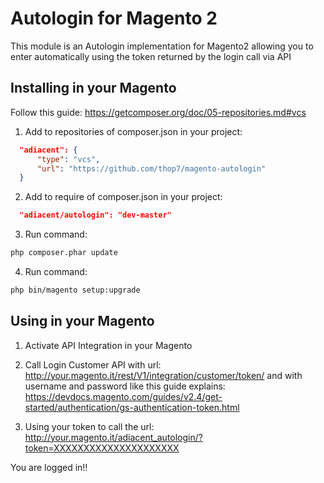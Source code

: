 # Autologin for Magento 2

This module is an Autologin implementation for Magento2 allowing you to enter automatically using the token returned by the login call via API

## Installing in your Magento

Follow this guide: https://getcomposer.org/doc/05-repositories.md#vcs

1) Add to repositories of composer.json in your project:

```json
  "adiacent": {
      "type": "vcs",
      "url": "https://github.com/thop7/magento-autologin"
  }
```

2) Add to require of composer.json in your project:
  
```json
  "adiacent/autologin": "dev-master"
```

3) Run command:
  
```sh
php composer.phar update
```

4) Run command:
  
```sh
php bin/magento setup:upgrade
```

## Using in your Magento

1) Activate API Integration in your Magento

2) Call Login Customer API with url:
   http://your.magento.it/rest/V1/integration/customer/token/ 
   and with username and password like this guide explains:
   https://devdocs.magento.com/guides/v2.4/get-started/authentication/gs-authentication-token.html

3) Using your token to call the url:
   http://your.magento.it/adiacent_autologin/?token=XXXXXXXXXXXXXXXXXXXXX

  You are logged in!! 
